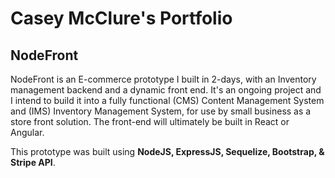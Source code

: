 # Casey McClure's Portfolio

## NodeFront

NodeFront is an E-commerce prototype I built in 2-days, with an Inventory management backend and 
a dynamic front end. It's an ongoing project and I intend to build it into a fully functional (CMS) 
Content Management System and (IMS) Inventory Management System, for use by small business as a store
front solution. The front-end will ultimately be built in React or Angular. 

This prototype was built using **NodeJS, ExpressJS, Sequelize, Bootstrap, & Stripe API**. 
